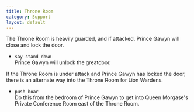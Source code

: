 ```yaml
---
title: Throne Room
category: Support
layout: default
---
```


The Throne Room is heavily guarded, and if attacked, Prince Gawyn will close
and lock the door.

*  `say stand down`  
   Prince Gawyn will unlock the greatdoor.

If the Throne Room is under attack and Prince Gawyn has locked the door, there
is an alternate way into the Throne Room for Lion Wardens.

*  `push boar`  
   Do this from the bedroom of Prince Gawyn to get into Queen Morgase's Private
   Conference Room east of the Throne Room.
